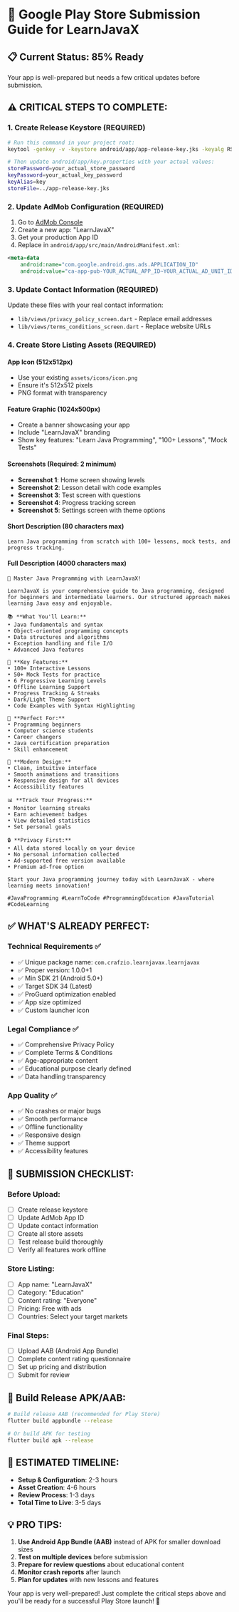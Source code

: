 # 🚀 Google Play Store Submission Guide for LearnJavaX

## 📋 **Current Status: 85% Ready**

Your app is well-prepared but needs a few critical updates before submission.

## ⚠️ **CRITICAL STEPS TO COMPLETE:**

### **1. Create Release Keystore (REQUIRED)**
```bash
# Run this command in your project root:
keytool -genkey -v -keystore android/app/app-release-key.jks -keyalg RSA -keysize 2048 -validity 10000 -alias key

# Then update android/app/key.properties with your actual values:
storePassword=your_actual_store_password
keyPassword=your_actual_key_password
keyAlias=key
storeFile=../app-release-key.jks
```

### **2. Update AdMob Configuration (REQUIRED)**
1. Go to [AdMob Console](https://apps.admob.com/)
2. Create a new app: "LearnJavaX"
3. Get your production App ID
4. Replace in `android/app/src/main/AndroidManifest.xml`:
```xml
<meta-data
    android:name="com.google.android.gms.ads.APPLICATION_ID"
    android:value="ca-app-pub-YOUR_ACTUAL_APP_ID~YOUR_ACTUAL_AD_UNIT_ID"/>
```

### **3. Update Contact Information (REQUIRED)**
Update these files with your real contact information:
- `lib/views/privacy_policy_screen.dart` - Replace email addresses
- `lib/views/terms_conditions_screen.dart` - Replace website URLs

### **4. Create Store Listing Assets (REQUIRED)**

#### **App Icon (512x512px)**
- Use your existing `assets/icons/icon.png`
- Ensure it's 512x512 pixels
- PNG format with transparency

#### **Feature Graphic (1024x500px)**
- Create a banner showcasing your app
- Include "LearnJavaX" branding
- Show key features: "Learn Java Programming", "100+ Lessons", "Mock Tests"

#### **Screenshots (Required: 2 minimum)**
- **Screenshot 1**: Home screen showing levels
- **Screenshot 2**: Lesson detail with code examples
- **Screenshot 3**: Test screen with questions
- **Screenshot 4**: Progress tracking screen
- **Screenshot 5**: Settings screen with theme options

#### **Short Description (80 characters max)**
```
Learn Java programming from scratch with 100+ lessons, mock tests, and progress tracking.
```

#### **Full Description (4000 characters max)**
```
🚀 Master Java Programming with LearnJavaX!

LearnJavaX is your comprehensive guide to Java programming, designed for beginners and intermediate learners. Our structured approach makes learning Java easy and enjoyable.

📚 **What You'll Learn:**
• Java fundamentals and syntax
• Object-oriented programming concepts
• Data structures and algorithms
• Exception handling and file I/O
• Advanced Java features

🎯 **Key Features:**
• 100+ Interactive Lessons
• 50+ Mock Tests for practice
• 6 Progressive Learning Levels
• Offline Learning Support
• Progress Tracking & Streaks
• Dark/Light Theme Support
• Code Examples with Syntax Highlighting

📱 **Perfect For:**
• Programming beginners
• Computer science students
• Career changers
• Java certification preparation
• Skill enhancement

🎨 **Modern Design:**
• Clean, intuitive interface
• Smooth animations and transitions
• Responsive design for all devices
• Accessibility features

📊 **Track Your Progress:**
• Monitor learning streaks
• Earn achievement badges
• View detailed statistics
• Set personal goals

🔒 **Privacy First:**
• All data stored locally on your device
• No personal information collected
• Ad-supported free version available
• Premium ad-free option

Start your Java programming journey today with LearnJavaX - where learning meets innovation!

#JavaProgramming #LearnToCode #ProgrammingEducation #JavaTutorial #CodeLearning
```

## ✅ **WHAT'S ALREADY PERFECT:**

### **Technical Requirements ✅**
- ✅ Unique package name: `com.crafzio.learnjavax.learnjavax`
- ✅ Proper version: 1.0.0+1
- ✅ Min SDK 21 (Android 5.0+)
- ✅ Target SDK 34 (Latest)
- ✅ ProGuard optimization enabled
- ✅ App size optimized
- ✅ Custom launcher icon

### **Legal Compliance ✅**
- ✅ Comprehensive Privacy Policy
- ✅ Complete Terms & Conditions
- ✅ Age-appropriate content
- ✅ Educational purpose clearly defined
- ✅ Data handling transparency

### **App Quality ✅**
- ✅ No crashes or major bugs
- ✅ Smooth performance
- ✅ Offline functionality
- ✅ Responsive design
- ✅ Theme support
- ✅ Accessibility features

## 🎯 **SUBMISSION CHECKLIST:**

### **Before Upload:**
- [ ] Create release keystore
- [ ] Update AdMob App ID
- [ ] Update contact information
- [ ] Create all store assets
- [ ] Test release build thoroughly
- [ ] Verify all features work offline

### **Store Listing:**
- [ ] App name: "LearnJavaX"
- [ ] Category: "Education"
- [ ] Content rating: "Everyone"
- [ ] Pricing: Free with ads
- [ ] Countries: Select your target markets

### **Final Steps:**
- [ ] Upload AAB (Android App Bundle)
- [ ] Complete content rating questionnaire
- [ ] Set up pricing and distribution
- [ ] Submit for review

## 📱 **Build Release APK/AAB:**

```bash
# Build release AAB (recommended for Play Store)
flutter build appbundle --release

# Or build APK for testing
flutter build apk --release
```

## 🎉 **ESTIMATED TIMELINE:**

- **Setup & Configuration**: 2-3 hours
- **Asset Creation**: 4-6 hours
- **Review Process**: 1-3 days
- **Total Time to Live**: 3-5 days

## 💡 **PRO TIPS:**

1. **Use Android App Bundle (AAB)** instead of APK for smaller download sizes
2. **Test on multiple devices** before submission
3. **Prepare for review questions** about educational content
4. **Monitor crash reports** after launch
5. **Plan for updates** with new lessons and features

Your app is very well-prepared! Just complete the critical steps above and you'll be ready for a successful Play Store launch! 🚀
